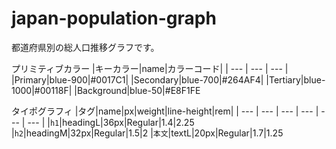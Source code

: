 # japan-population-graph

都道府県別の総人口推移グラフです。

プリミティブカラー
|キーカラー|name|カラーコード|
| --- | --- | --- |
|Primary|blue-900|#0017C1|
|Secondary|blue-700|#264AF4|
|Tertiary|blue-1000|#00118F|
|Background|blue-50|#E8F1FE

タイポグラフィ
|タグ|name|px|weight|line-height|rem|
| --- | --- | --- | --- | --- | --- |
|`h1`|headingL|36px|Regular|1.4|2.25
|`h2`|headingM|32px|Regular|1.5|2
|`本文`|textL|20px|Regular|1.7|1.25
